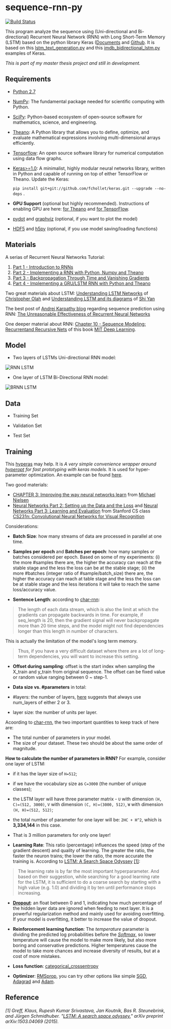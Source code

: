 # sequence-rnn-py

[![Build Status](https://travis-ci.org/fluency03/sequence-rnn-py.svg?branch=master)](https://travis-ci.org/fluency03/sequence-rnn-py)

This program analyze the sequence using (Uni-directional and Bi-directional) Recurrent Neural Network (RNN) with Long Short-Term Memory (LSTM) based on the python library Keras ([Documents](http://keras.io/) and [Github](https://github.com/fchollet/keras).
It is based on this [lstm_text_generation.py](https://github.com/fchollet/keras/blob/master/examples/lstm_text_generation.py) and this [imdb_bidirectional_lstm.py]( https://github.com/fchollet/keras/blob/master/examples/imdb_bidirectional_lstm.py) examples of Keras.


*This is part of my master thesis project and still in development.*

## Requirements

- [Python 2.7](https://www.python.org/downloads/)
- [NumPy](http://www.numpy.org/): The fundamental package needed for scientific computing with Python.
- [SciPy](http://scipy.org/):  Python-based ecosystem of open-source software for mathematics, science, and engineering.
- [Theano](http://deeplearning.net/software/theano/): A Python library that allows you to define, optimize, and evaluate mathematical expressions involving multi-dimensional arrays efficiently.
- [Tensorflow](https://www.tensorflow.org/): An open source software library for numerical computation using data flow graphs.
- [Keras>=1.0](http://keras.io/): A minimalist, highly modular neural networks library, written in Python and capable of running on top of either TensorFlow or Theano. Update the Keras:

    `pip install git+git://github.com/fchollet/keras.git --upgrade --no-deps` .

- **GPU Support** (optional but highly recommended). Instructions of enabling GPU are here: [for Theano](http://deeplearning.net/software/theano/install.html#using-the-gpu) and [for TensorFlow](https://www.tensorflow.org/versions/r0.7/get_started/os_setup.html#optional-linux-enable-gpu-support).
- [pydot](https://github.com/erocarrera/pydot) and [graphviz](http://www.graphviz.org/) (optional, if you want to plot the model)
- [HDF5](https://www.hdfgroup.org/HDF5/) and [h5py](http://www.h5py.org/) (optional, if you use model saving/loading functions)


## Materials

A serias of Recurrent Neural Networks Tutorial:

1. [Part 1 - Introduction to RNNs](http://www.wildml.com/2015/09/recurrent-neural-networks-tutorial-part-1-introduction-to-rnns/)
2. [Part 2 - Implementing a RNN with Python, Numpy and Theano](http://www.wildml.com/2015/09/recurrent-neural-networks-tutorial-part-2-implementing-a-language-model-rnn-with-python-numpy-and-theano/)
3. [Part 3 - Backpropagation Through Time and Vanishing Gradients](http://www.wildml.com/2015/10/recurrent-neural-networks-tutorial-part-3-backpropagation-through-time-and-vanishing-gradients/)
4. [Part 4 - Implementing a GRU/LSTM RNN with Python and Theano](http://www.wildml.com/2015/10/recurrent-neural-network-tutorial-part-4-implementing-a-grulstm-rnn-with-python-and-theano/)

Two great materials about LSTM: [Understanding LSTM Networks](http://colah.github.io/posts/2015-08-Understanding-LSTMs/) of [Christopher Olah](http://colah.github.io/) and [Understanding LSTM and its diagrams](https://medium.com/@shiyan/understanding-lstm-and-its-diagrams-37e2f46f1714#.5hkwmotmr) of [Shi Yan](https://medium.com/@shiyan)

The best post of [Andrej Karpathy blog](http://karpathy.github.io/) regarding sequence prediction using RNN: [The Unreasonable Effectiveness of Recurrent Neural Networks](http://karpathy.github.io/2015/05/21/rnn-effectiveness/)

One deeper material about RNN: [Chapter 10 - Sequence Modeling: Recurrentand Recursive Nets](http://www.deeplearningbook.org/contents/rnn.html) of this book [MIT Deep Learning](http://www.deeplearningbook.org/).


## Model


- Two layers of LSTMs Uni-directional RNN model:

![ RNN LSTM ](https://github.com/fluency03/sequence-rnn-py/blob/master/rnn_model.png "RNN LSTM")


- One layer of LSTM Bi-Directional RNN model:

![ BRNN LSTM ](https://github.com/fluency03/sequence-rnn-py/blob/master/brnn_model.png "BRNN LSTM")


## Data

- Training Set

- Validation Set

- Test Set



## Training

This [hyperas](https://github.com/maxpumperla/hyperas) may help. It is *A very simple convenience wrapper around [hyperopt](https://github.com/hyperopt/hyperopt) for fast prototyping with keras models.* It is used for hyper-parameter optimization. An example can be found [here](https://github.com/maxpumperla/hyperas/blob/master/examples/lstm.py).

Two good materials:

- [CHAPTER 3: Improving the way neural networks learn](http://neuralnetworksanddeeplearning.com/chap3.html) from [Michael Nielsen](http://michaelnielsen.org/)
- [Neural Networks Part 2: Setting up the Data and the Loss](http://cs231n.github.io/neural-networks-2/) and [Neural Networks Part 3: Learning and Evaluation](http://cs231n.github.io/neural-networks-3/) from Stanford CS class [CS231n: Convolutional Neural Networks for Visual Recognition](http://cs231n.github.io/)

Considerations:

- **Batch Size**: how many streams of data are processed in parallel at one time.


- **Samples per epoch** and **Batches per epoch**: how many samples or batches considered per epoch. Based on some of my experiments: (i) the more #samples there are, the higher the accuracy can reach at the stable stage and the less the loss can be at the stable stage; (ii) the more #batches (integer ratio of #sample/batch_size) there are, the higher the accuracy can reach at table stage and the less the loss can be at stable stage and the less iterations it will take to reach the same loss/accuracy value.


- **Sentence Length**: according to [char-rnn](https://github.com/karpathy/char-rnn):
 > The length of each data stream, which is also the limit at which the gradients can propagate backwards in time. For example, if seq_length is 20, then the gradient signal will never backpropagate more than 20 time steps, and the model might not find dependencies longer than this length in number of characters.

 This is actually the limitation of the model's long term memory.

 > Thus, if you have a very difficult dataset where there are a lot of long-term dependencies, you will want to increase this setting.


- **Offset during sampling**: offset is the start index when sampling the X_train and y_train from original sequence. The offset can be fixed value or random value ranging between 0 ~ step-1.


- **Data size vs. #parameters** in total:
 - #layers: the number of layers, [here](https://github.com/karpathy/char-rnn) suggests that always use num_layers of either 2 or 3.
 - layer size: the number of units per layer.

 Acoording to [char-rnn](https://github.com/karpathy/char-rnn), the two important quantities to keep track of here are:
 - The total number of parameters in your model.
 - The size of your dataset.
 These two should be about the same order of magnitude.

 **How to calculate the number of parameters in RNN?** For example, consider one layer of LSTM:
 - if it has the layer size of `H=512`;
 - if we have the vocabulary size as `C=3000` (the number of unique classes);
 - the LSTM layer will have three parameter matrix - `U` with dimension `(H, C)=(512, 3000)`, `V` with dimension `(C, H)=(3000, 512)`, `W` with dimension `(H, H)=(512, 512)`;
 - the total number of parameter for one layer will be: `2HC + H^2`, which is **3,334,144** in this case.
 - That is 3 million parameters for only one layer!


- **Learning Rate**: This ratio (percentage) influences the speed (step of the gradient descent) and quality of learning. The greater the ratio, the faster the neuron trains; the lower the ratio, the more accurate the training is. According to [LSTM: A Search Space Odyssey](http://arxiv.org/pdf/1503.04069v1.pdf) [\[1\]](https://github.com/fluency03/sequence-rnn-py#1-greff-klaus-rupesh-kumar-srivastava-jan-koutník-bas-r-steunebrink-and-jürgen-schmidhuber-lstm-a-search-space-odyssey-arxiv-preprint-arxiv150304069-2015):
> The learning rate is by far the most important hyperparameter. And based on their suggestion, while searching for a good learning rate for the LSTM, it is sufficient to do a coarse search by starting with a high value (e.g. 1.0) and dividing it by ten until performance stops increasing.


- **[Dropout](http://keras.io/layers/core/#dropout)**: an float between 0 and 1, indicating how much percentage of the hidden layer data are ignored when feeding to next layer. It is a powerful regularization method and mainly used for avoiding overfitting. If your model is overfitting, it better to increase the value of dropout.


- **Reinforcement learning function**: The *temperature* parameter is dividing the predicted log probabilities before the *[Softmax](https://en.wikipedia.org/wiki/Softmax_function)*, so lower temperature will cause the model to make more likely, but also more boring and conservative predictions. Higher temperatures cause the model to take more chances and increase diversity of results, but at a cost of more mistakes.


- **Loss function**: [categorical_crossentropy](http://keras.io/objectives/)


- **Optimizer**: [RMSprop](http://keras.io/optimizers/#rmsprop), you can try other options like simple [SGD](http://keras.io/optimizers/#sgd), [Adagrad](http://keras.io/optimizers/#adagrad) and [Adam](http://keras.io/optimizers/#adam).


## Reference

###### [1] Greff, Klaus, Rupesh Kumar Srivastava, Jan Koutník, Bas R. Steunebrink, and Jürgen Schmidhuber. "*[LSTM: A search space odyssey.](http://arxiv.org/pdf/1503.04069v1.pdf)*" arXiv preprint arXiv:1503.04069 (2015).
